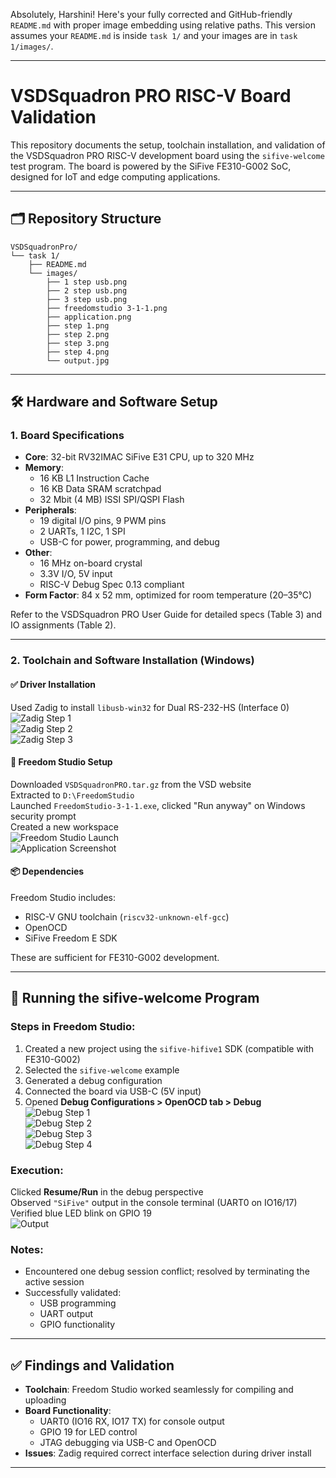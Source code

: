Absolutely, Harshini! Here's your fully corrected and GitHub-friendly `README.md` with proper image embedding using relative paths. This version assumes your `README.md` is inside `task 1/` and your images are in `task 1/images/`.

---


# VSDSquadron PRO RISC-V Board Validation

This repository documents the setup, toolchain installation, and validation of the VSDSquadron PRO RISC-V development board using the `sifive-welcome` test program. The board is powered by the SiFive FE310-G002 SoC, designed for IoT and edge computing applications.

---

## 🗂 Repository Structure

```
VSDSquadronPro/
└── task 1/
    ├── README.md
    └── images/
        ├── 1 step usb.png
        ├── 2 step usb.png
        ├── 3 step usb.png
        ├── freedomstudio 3-1-1.png
        ├── application.png
        ├── step 1.png
        ├── step 2.png
        ├── step 3.png
        ├── step 4.png
        └── output.jpg
```

---

## 🛠 Hardware and Software Setup

### 1. Board Specifications

- **Core**: 32-bit RV32IMAC SiFive E31 CPU, up to 320 MHz  
- **Memory**:
  - 16 KB L1 Instruction Cache  
  - 16 KB Data SRAM scratchpad  
  - 32 Mbit (4 MB) ISSI SPI/QSPI Flash  
- **Peripherals**:
  - 19 digital I/O pins, 9 PWM pins  
  - 2 UARTs, 1 I2C, 1 SPI  
  - USB-C for power, programming, and debug  
- **Other**:
  - 16 MHz on-board crystal  
  - 3.3V I/O, 5V input  
  - RISC-V Debug Spec 0.13 compliant  
- **Form Factor**: 84 x 52 mm, optimized for room temperature (20–35°C)

Refer to the VSDSquadron PRO User Guide for detailed specs (Table 3) and IO assignments (Table 2).

---

### 2. Toolchain and Software Installation (Windows)

#### ✅ Driver Installation

Used Zadig to install `libusb-win32` for Dual RS-232-HS (Interface 0)  
![Zadig Step 1](images/1%20step%20usb.png)  
![Zadig Step 2](images/2%20step%20usb.png)  
![Zadig Step 3](images/3%20step%20usb.png)

#### 🧰 Freedom Studio Setup

Downloaded `VSDSquadronPRO.tar.gz` from the VSD website  
Extracted to `D:\FreedomStudio`  
Launched `FreedomStudio-3-1-1.exe`, clicked "Run anyway" on Windows security prompt  
Created a new workspace  
![Freedom Studio Launch](images/freedomstudio%203-1-1.png)  
![Application Screenshot](images/application.png)

#### 📦 Dependencies

Freedom Studio includes:
- RISC-V GNU toolchain (`riscv32-unknown-elf-gcc`)  
- OpenOCD  
- SiFive Freedom E SDK  

These are sufficient for FE310-G002 development.

---

## 🚀 Running the sifive-welcome Program

### Steps in Freedom Studio:

1. Created a new project using the `sifive-hifive1` SDK (compatible with FE310-G002)  
2. Selected the `sifive-welcome` example  
3. Generated a debug configuration  
4. Connected the board via USB-C (5V input)  
5. Opened **Debug Configurations > OpenOCD tab > Debug**  
   ![Debug Step 1](images/step%201.png)  
   ![Debug Step 2](images/step%202.png)  
   ![Debug Step 3](images/step%203.png)  
   ![Debug Step 4](images/step%204.png)

### Execution:

Clicked **Resume/Run** in the debug perspective  
Observed `"SiFive"` output in the console terminal (UART0 on IO16/17)  
Verified blue LED blink on GPIO 19  
![Output](images/output.jpg)

### Notes:

- Encountered one debug session conflict; resolved by terminating the active session  
- Successfully validated:
  - USB programming  
  - UART output  
  - GPIO functionality  

---

## ✅ Findings and Validation

- **Toolchain**: Freedom Studio worked seamlessly for compiling and uploading  
- **Board Functionality**:
  - UART0 (IO16 RX, IO17 TX) for console output  
  - GPIO 19 for LED control  
  - JTAG debugging via USB-C and OpenOCD  
- **Issues**: Zadig required correct interface selection during driver install  

---


